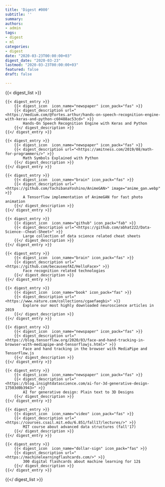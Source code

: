 ```yaml
---
title: 'Digest #000'
subtitle: ''
summary: 
authors:
- admin
tags:
- digest
- ml
categories:
- digest
date: "2020-03-23T00:00:00+03"
digest_date: "2020-03-23"
lastmod: "2020-03-23T00:00:00+03"
featured: false
draft: false

---
```


{{< digest_list >}}

    {{< digest_entry >}}
        {{< digest_icon  icon_name="newspaper" icon_pack="fas" >}}
        {{< digest_description url="<https://medium.com/@fortes.arthur/hands-on-speech-recognition-engine-with-keras-and-python-c60488ac53cd>" >}}
            Hands-On Speech Recognition Engine with Keras and Python
        {{</ digest_description >}}
    {{</ digest_entry >}}

    {{< digest_entry >}}
        {{< digest_icon  icon_name="newspaper" icon_pack="fas" >}}
        {{< digest_description url="<https://amitness.com/2019/08/math-for-programmers/>" >}}
            Math Symbols Explained with Python
        {{</ digest_description >}}
    {{</ digest_entry >}}

    {{< digest_entry >}}
        {{< digest_icon  icon_name="brain" icon_pack="fas" >}}
        {{< digest_description url="<https://github.com/TachibanaYoshino/AnimeGAN>" image="anime_gan.webp" >}}
            A Tensorflow implementation of AnimeGAN for fast photo animation
        {{</ digest_description >}}
    {{</ digest_entry >}}

    {{< digest_entry >}}
        {{< digest_icon  icon_name="github" icon_pack="fab" >}}
        {{< digest_description url="<https://github.com/abhat222/Data-Science--Cheat-Sheet>" >}}
            Large collection of data science related cheat sheets
        {{</ digest_description >}}
    {{</ digest_entry >}}

    {{< digest_entry >}}
        {{< digest_icon  icon_name="brain" icon_pack="fas" >}}
        {{< digest_description url="<https://github.com/becauseofAI/HelloFace>" >}}
            Face recognition related technologies
        {{</ digest_description >}}
    {{</ digest_entry >}}

    {{< digest_entry >}}
        {{< digest_icon  icon_name="book" icon_pack="fas" >}}
        {{< digest_description url="<https://www.nature.com/collections/cgaefaegbi>" >}}
            Explore our most highly downloaded neuroscience articles in 2019
        {{</ digest_description >}}
    {{</ digest_entry >}}

    {{< digest_entry >}}
        {{< digest_icon  icon_name="newspaper" icon_pack="fas" >}}
        {{< digest_description url="<https://blog.tensorflow.org/2020/03/face-and-hand-tracking-in-browser-with-mediapipe-and-tensorflowjs.html>" >}}
            Face and hand tracking in the browser with MediaPipe and TensorFlow.js 
        {{</ digest_description >}}
    {{</ digest_entry >}}

    {{< digest_entry >}}
        {{< digest_icon  icon_name="newspaper" icon_pack="fas" >}}
        {{< digest_description url="<https://blog.insightdatascience.com/ai-for-3d-generative-design-17503d0b3943>" >}}
            AI for generative design: Plain text to 3D Designs
        {{</ digest_description >}}
    {{</ digest_entry >}}

    {{< digest_entry >}}
        {{< digest_icon  icon_name="video" icon_pack="fas" >}}
        {{< digest_description url="<https://courses.csail.mit.edu/6.851/fall17/lectures/>" >}}
            MIT course about advanced data structures (fall'17)
        {{</ digest_description >}}
    {{</ digest_entry >}}
    
    {{< digest_entry >}}
        {{< digest_icon  icon_name="dollar-sign" icon_pack="fas" >}}
        {{< digest_description url="<https://machinelearningflashcards.com/>" >}}
            300 digital flashcards about machine learning for 12$
        {{</ digest_description >}}
    {{</ digest_entry >}}

{{</ digest_list >}}
